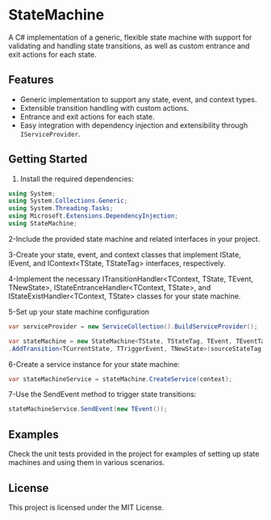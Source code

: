 ﻿# StateMachine

A C# implementation of a generic, flexible state machine with support for validating and handling state transitions, as well as custom entrance and exit actions for each state.

## Features

- Generic implementation to support any state, event, and context types.
- Extensible transition handling with custom actions.
- Entrance and exit actions for each state.
- Easy integration with dependency injection and extensibility through `IServiceProvider`.

## Getting Started

1. Install the required dependencies:

```csharp
using System;
using System.Collections.Generic;
using System.Threading.Tasks;
using Microsoft.Extensions.DependencyInjection;
using StateMachine;
```
2-Include the provided state machine and related interfaces in your project.

3-Create your state, event, and context classes that implement IState<TStateTag>, IEvent<TEventTag>, and IContext<TState, TStateTag> interfaces, respectively.

4-Implement the necessary ITransitionHandler<TContext, TState, TEvent, TNewState>, IStateEntranceHandler<TContext, TState>, and IStateExistHandler<TContext, TState> classes for your state machine.

5-Set up your state machine configuration
    
```csharp
var serviceProvider = new ServiceCollection().BuildServiceProvider();

var stateMachine = new StateMachine<TState, TStateTag, TEvent, TEventTag, TContext>(serviceProvider)
.AddTransition<TCurrentState, TTriggerEvent, TNewState>(sourceStateTag, eventTag, (sp, ctx) => new TransitionHandler());
```
6-Create a service instance for your state machine:
    
 ```csharp
var stateMachineService = stateMachine.CreateService(context);
```
7-Use the SendEvent method to trigger state transitions:
        
```csharp
stateMachineService.SendEvent(new TEvent());
``` 
## Examples
Check the unit tests provided in the project for examples of setting up state machines and using them in various scenarios.

## License
This project is licensed under the MIT License.